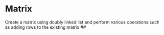 # Matrix
Create a matrix using doubly linked list and perform various operations such as adding rows to the existing matrix ## 